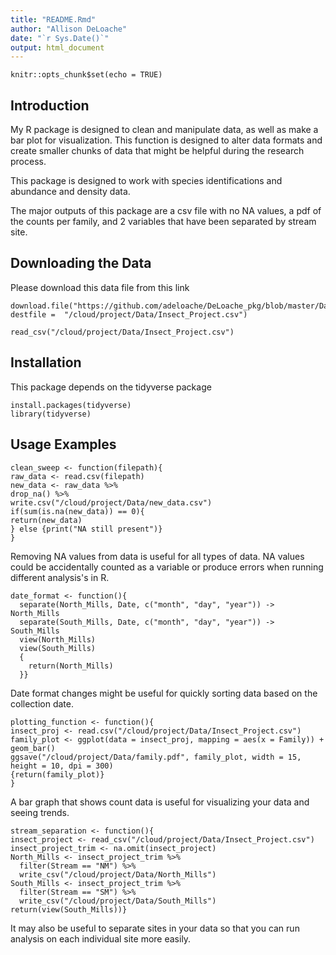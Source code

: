 ```yaml
---
title: "README.Rmd"
author: "Allison DeLoache"
date: "`r Sys.Date()`"
output: html_document
---
```


```{r setup, include=FALSE}
knitr::opts_chunk$set(echo = TRUE)
```


## Introduction
My R package is designed to clean and manipulate data, as well as make a bar plot for visualization. This function is designed to alter data formats and create smaller chunks of data that might be helpful during the research process.  

This package is designed to work with species identifications and abundance and density data.  

The major outputs of this package are a csv file with no NA values, a pdf of the counts per family, and 2 variables that have been separated by stream site. 

## Downloading the Data 

Please download this data file from this link 
```{r}
download.file("https://github.com/adeloache/DeLoache_pkg/blob/master/Data/Insect_Project.csv", destfile =  "/cloud/project/Data/Insect_Project.csv")
``` 

```{r}
read_csv("/cloud/project/Data/Insect_Project.csv")
```

## Installation
This package depends on the tidyverse package 

```{r}
install.packages(tidyverse)
library(tidyverse)
```

## Usage Examples 
```{r}
clean_sweep <- function(filepath){
raw_data <- read.csv(filepath)
new_data <- raw_data %>%
drop_na() %>% 
write.csv("/cloud/project/Data/new_data.csv")
if(sum(is.na(new_data)) == 0){
return(new_data)
} else {print("NA still present")}
}
```
Removing NA values from data is useful for all types of data. NA values could be accidentally counted as a variable or produce errors when running different analysis's in R. 

```{r}
date_format <- function(){
  separate(North_Mills, Date, c("month", "day", "year")) -> North_Mills
  separate(South_Mills, Date, c("month", "day", "year")) -> South_Mills
  view(North_Mills)
  view(South_Mills)
  {
    return(North_Mills)
  }}
```
Date format changes might be useful for quickly sorting data based on the collection date. 

```{r}
plotting_function <- function(){
insect_proj <- read.csv("/cloud/project/Data/Insect_Project.csv")
family_plot <- ggplot(data = insect_proj, mapping = aes(x = Family)) + geom_bar()
ggsave("/cloud/project/Data/family.pdf", family_plot, width = 15, height = 10, dpi = 300)
{return(family_plot)}
}
```
A bar graph that shows count data is useful for visualizing your data and seeing trends. 

```{r}
stream_separation <- function(){
insect_project <- read_csv("/cloud/project/Data/Insect_Project.csv")
insect_project_trim <- na.omit(insect_project)
North_Mills <- insect_project_trim %>%
  filter(Stream == "NM") %>% 
  write_csv("/cloud/project/Data/North_Mills")
South_Mills <- insect_project_trim %>% 
  filter(Stream == "SM") %>% 
  write_csv("/cloud/project/Data/South_Mills")
return(view(South_Mills))}
```
It may also be useful to separate sites in your data so that you can run analysis on each individual site more easily. 

